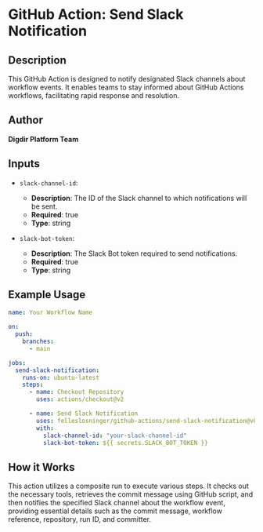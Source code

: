 # GitHub Action: Send Slack Notification

## Description

This GitHub Action is designed to notify designated Slack channels about workflow events. It enables teams to stay informed about GitHub Actions workflows, facilitating rapid response and resolution.

## Author

**Digdir Platform Team**

## Inputs

- `slack-channel-id`:

  - **Description**: The ID of the Slack channel to which notifications will be sent.
  - **Required**: true
  - **Type**: string

- `slack-bot-token`:
  - **Description**: The Slack Bot token required to send notifications.
  - **Required**: true
  - **Type**: string

## Example Usage

```yaml
name: Your Workflow Name

on:
  push:
    branches:
      - main

jobs:
  send-slack-notification:
    runs-on: ubuntu-latest
    steps:
      - name: Checkout Repository
        uses: actions/checkout@v2

      - name: Send Slack Notification
        uses: felleslosninger/github-actions/send-slack-notification@v0.2.2
        with:
          slack-channel-id: "your-slack-channel-id"
          slack-bot-token: ${{ secrets.SLACK_BOT_TOKEN }}
```

## How it Works

This action utilizes a composite run to execute various steps. It checks out the necessary tools, retrieves the commit message using GitHub script, and then notifies the specified Slack channel about the workflow event, providing essential details such as the commit message, workflow reference, repository, run ID, and committer.
